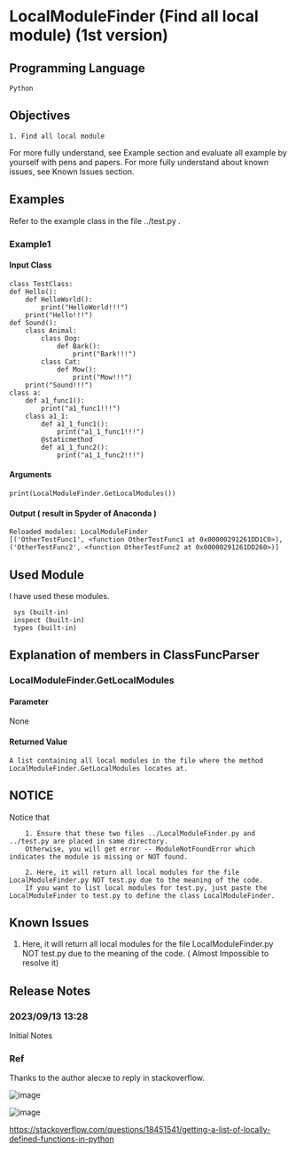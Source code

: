 # LocalModuleFinder (Find all local module) (1st version)
## Programming Language 
    Python
## Objectives
    1. Find all local module
For more fully understand, see Example section and evaluate all example by yourself with pens and papers.
For more fully understand about known issues, see Known Issues section.

## Examples
Refer to the example class in the file ../test.py .
### Example1
#### Input Class

    class TestClass:
    def Hello():
        def HelloWorld():
            print("HelloWorld!!!")
        print("Hello!!!")
    def Sound():
        class Animal:
            class Dog:
                def Bark():
                    print("Bark!!!")
            class Cat:
                def Mow():
                    print("Mow!!!")
        print("Sound!!!")
    class a:
        def a1_func1():
            print("a1_func1!!!")
        class a1_1:
            def a1_1_func1():
                print("a1_1_func1!!!")
            @staticmethod
            def a1_1_func2():
                print("a1_1_func2!!!")
                
#### Arguments
    
    print(LocalModuleFinder.GetLocalModules())

#### Output ( result in Spyder of Anaconda )
    Reloaded modules: LocalModuleFinder
    [('OtherTestFunc1', <function OtherTestFunc1 at 0x00000291261DD1C0>), ('OtherTestFunc2', <function OtherTestFunc2 at 0x00000291261DD260>)]
    
## Used Module
I have used these modules.

     sys (built-in)
     inspect (built-in)
     types (built-in)

## Explanation of members in ClassFuncParser
### LocalModuleFinder.GetLocalModules
#### Parameter
None
#### Returned Value
    
    A list containing all local modules in the file where the method LocalModuleFinder.GetLocalModules locates at.

## NOTICE
Notice that 
        
        1. Ensure that these two files ../LocalModuleFinder.py and ../test.py are placed in same directory. 
        Otherwise, you will get error -- ModuleNotFoundError which indicates the module is missing or NOT found.

        2. Here, it will return all local modules for the file LocalModuleFinder.py NOT test.py due to the meaning of the code.
        If you want to list local modules for test.py, just paste the LocalModuleFinder to test.py to define the class LocalModuleFinder.

## Known Issues
1. Here, it will return all local modules for the file LocalModuleFinder.py NOT test.py due to the meaning of the code. ( Almost Impossible to resolve it)

## Release Notes
### 2023/09/13 13:28
Initial Notes

### Ref
Thanks to the author alecxe to reply in stackoverflow.

![image](https://github.com/40843245/Utility/assets/75050655/7bcbad28-66b6-4c5e-aecc-6cfc676cf28b)

![image](https://github.com/40843245/Utility/assets/75050655/2d81c99f-c897-4376-8c03-3732bc27f51d)



https://stackoverflow.com/questions/18451541/getting-a-list-of-locally-defined-functions-in-python

